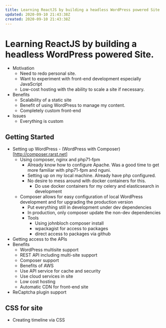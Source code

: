 ```yaml
---
title: Learning ReactJS by building a headless WordPress powered Site
updated: 2020-09-10 21:43:38Z
created: 2020-09-10 21:43:38Z
---
```


# Learning ReactJS by building a headless WordPress powered Site.
* Motivation
	* Need to redo personal site.
	* Want to experiment with front-end development especially JavaScript
	* Low-cost hosting with the ability to scale a site if necessary.
* Benefits
	* Scalability of a static site
	* Benefit of using WordPress to manage my content.
	* Completely custom front-end
* Issues
	* Everything is custom

## Getting Started
* Setting up WordPress - (WordPress with Composer)[http://composer.rarst.net]
	* Using composer, nginx and php71-fpm
		* Already know how to configure Apache. Was a good time to get more familiar with php71-fpm and nguni.
		* Setting up on my local machine. Already have php configured.
		* No desire to mess around with docker containers for this.
			* Do use docker containers for my celery and elasticsearch in development
	* Composer allows for easy configuration of local WordPress development and for upgrading the production version
		* Put everything still in development under dev dependencies
		* In production, only composer update the non-dev dependencies
		* Tools
			* Using johnbloch composer install
			* wpackagist for access to packages
			* direct access to packages via github
* Getting access to the APIs
* Benefits
	* WordPress multisite support
	* REST API including multi-site support
	* Composer support
	* Benefits of AWS
	* Use API service for cache and security
	* Use cloud services in site
	* Low cost hosting
	* Automatic CDN for front-end site
* ReCaptcha plugin support
## CSS for site
* Creating timeline via CSS